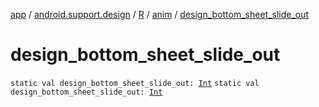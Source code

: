 [app](../../../index.md) / [android.support.design](../../index.md) / [R](../index.md) / [anim](index.md) / [design_bottom_sheet_slide_out](.)

# design_bottom_sheet_slide_out

`static val design_bottom_sheet_slide_out: `[`Int`](https://kotlinlang.org/api/latest/jvm/stdlib/kotlin/-int/index.html)
`static val design_bottom_sheet_slide_out: `[`Int`](https://kotlinlang.org/api/latest/jvm/stdlib/kotlin/-int/index.html)